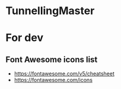 # TunnellingMaster

# For dev
## Font Awesome icons list
- https://fontawesome.com/v5/cheatsheet
- https://fontawesome.com/icons

